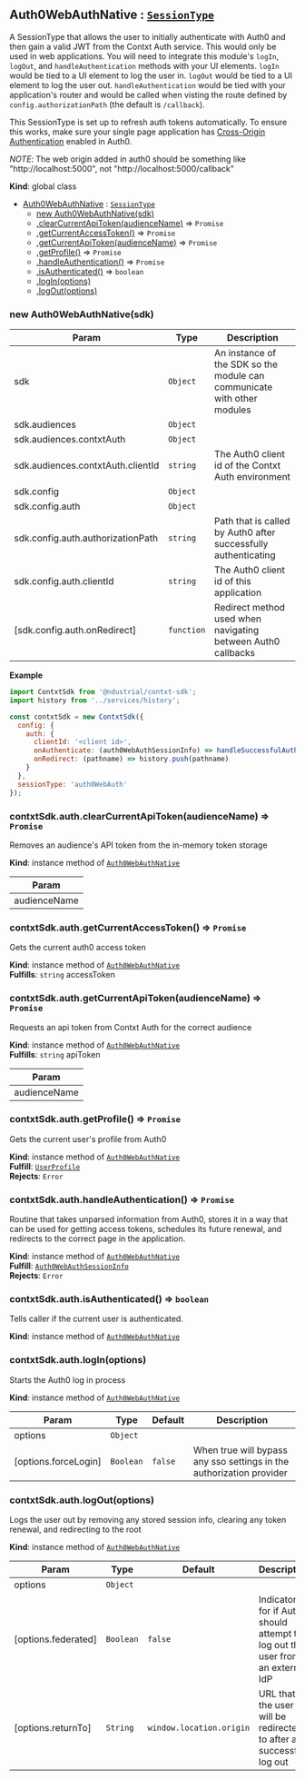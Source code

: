 <a name="Auth0WebAuthNative"></a>

## Auth0WebAuthNative : [<code>SessionType</code>](./Typedefs.md#SessionType)
A SessionType that allows the user to initially authenticate with Auth0 and then gain a valid JWT
from the Contxt Auth service. This would only be used in web applications. You will need to
integrate this module's `logIn`, `logOut`, and `handleAuthentication` methods with your UI
elements. `logIn` would be tied to a UI element to log the user in. `logOut` would be tied to a
UI element to log the user out. `handleAuthentication` would be tied with your application's
router and would be called when visting the route defined by `config.authorizationPath` (the
default is `/callback`).

This SessionType is set up to refresh auth tokens automatically. To ensure this works, make sure
your single page application has [Cross-Origin Authentication](https://auth0.com/docs/cross-origin-authentication#configure-your-application-for-cross-origin-authentication)
enabled in Auth0.

*NOTE*: The web origin added in auth0 should be something like
"http://localhost:5000", not "http://localhost:5000/callback"

**Kind**: global class  

* [Auth0WebAuthNative](#Auth0WebAuthNative) : [<code>SessionType</code>](./Typedefs.md#SessionType)
    * [new Auth0WebAuthNative(sdk)](#new_Auth0WebAuthNative_new)
    * [.clearCurrentApiToken(audienceName)](#Auth0WebAuthNative+clearCurrentApiToken) ⇒ <code>Promise</code>
    * [.getCurrentAccessToken()](#Auth0WebAuthNative+getCurrentAccessToken) ⇒ <code>Promise</code>
    * [.getCurrentApiToken(audienceName)](#Auth0WebAuthNative+getCurrentApiToken) ⇒ <code>Promise</code>
    * [.getProfile()](#Auth0WebAuthNative+getProfile) ⇒ <code>Promise</code>
    * [.handleAuthentication()](#Auth0WebAuthNative+handleAuthentication) ⇒ <code>Promise</code>
    * [.isAuthenticated()](#Auth0WebAuthNative+isAuthenticated) ⇒ <code>boolean</code>
    * [.logIn(options)](#Auth0WebAuthNative+logIn)
    * [.logOut(options)](#Auth0WebAuthNative+logOut)

<a name="new_Auth0WebAuthNative_new"></a>

### new Auth0WebAuthNative(sdk)

| Param | Type | Description |
| --- | --- | --- |
| sdk | <code>Object</code> | An instance of the SDK so the module can communicate with other modules |
| sdk.audiences | <code>Object</code> |  |
| sdk.audiences.contxtAuth | <code>Object</code> |  |
| sdk.audiences.contxtAuth.clientId | <code>string</code> | The Auth0 client id of the   Contxt Auth environment |
| sdk.config | <code>Object</code> |  |
| sdk.config.auth | <code>Object</code> |  |
| sdk.config.auth.authorizationPath | <code>string</code> | Path that is called by Auth0 after   successfully authenticating |
| sdk.config.auth.clientId | <code>string</code> | The Auth0 client id of this application |
| [sdk.config.auth.onRedirect] | <code>function</code> | Redirect method used when navigating between   Auth0 callbacks |

**Example**  
```js
import ContxtSdk from '@ndustrial/contxt-sdk';
import history from '../services/history';

const contxtSdk = new ContxtSdk({
  config: {
    auth: {
      clientId: '<client id>',
      onAuthenticate: (auth0WebAuthSessionInfo) => handleSuccessfulAuth(auth0WebAuthSessionInfo),
      onRedirect: (pathname) => history.push(pathname)
    }
  },
  sessionType: 'auth0WebAuth'
});
```
<a name="Auth0WebAuthNative+clearCurrentApiToken"></a>

### contxtSdk.auth.clearCurrentApiToken(audienceName) ⇒ <code>Promise</code>
Removes an audience's API token from the in-memory token storage

**Kind**: instance method of [<code>Auth0WebAuthNative</code>](#Auth0WebAuthNative)  

| Param |
| --- |
| audienceName | 

<a name="Auth0WebAuthNative+getCurrentAccessToken"></a>

### contxtSdk.auth.getCurrentAccessToken() ⇒ <code>Promise</code>
Gets the current auth0 access token

**Kind**: instance method of [<code>Auth0WebAuthNative</code>](#Auth0WebAuthNative)  
**Fulfills**: <code>string</code> accessToken  
<a name="Auth0WebAuthNative+getCurrentApiToken"></a>

### contxtSdk.auth.getCurrentApiToken(audienceName) ⇒ <code>Promise</code>
Requests an api token from Contxt Auth for the correct audience

**Kind**: instance method of [<code>Auth0WebAuthNative</code>](#Auth0WebAuthNative)  
**Fulfills**: <code>string</code> apiToken  

| Param |
| --- |
| audienceName | 

<a name="Auth0WebAuthNative+getProfile"></a>

### contxtSdk.auth.getProfile() ⇒ <code>Promise</code>
Gets the current user's profile from Auth0

**Kind**: instance method of [<code>Auth0WebAuthNative</code>](#Auth0WebAuthNative)  
**Fulfill**: [<code>UserProfile</code>](./Typedefs.md#UserProfile)  
**Rejects**: <code>Error</code>  
<a name="Auth0WebAuthNative+handleAuthentication"></a>

### contxtSdk.auth.handleAuthentication() ⇒ <code>Promise</code>
Routine that takes unparsed information from Auth0, stores it in a way that
can be used for getting access tokens, schedules its future renewal, and
redirects to the correct page in the application.

**Kind**: instance method of [<code>Auth0WebAuthNative</code>](#Auth0WebAuthNative)  
**Fulfill**: [<code>Auth0WebAuthSessionInfo</code>](./Typedefs.md#Auth0WebAuthSessionInfo)  
**Rejects**: <code>Error</code>  
<a name="Auth0WebAuthNative+isAuthenticated"></a>

### contxtSdk.auth.isAuthenticated() ⇒ <code>boolean</code>
Tells caller if the current user is authenticated.

**Kind**: instance method of [<code>Auth0WebAuthNative</code>](#Auth0WebAuthNative)  
<a name="Auth0WebAuthNative+logIn"></a>

### contxtSdk.auth.logIn(options)
Starts the Auth0 log in process

**Kind**: instance method of [<code>Auth0WebAuthNative</code>](#Auth0WebAuthNative)  

| Param | Type | Default | Description |
| --- | --- | --- | --- |
| options | <code>Object</code> |  |  |
| [options.forceLogin] | <code>Boolean</code> | <code>false</code> | When true will bypass any sso settings in the authorization provider |

<a name="Auth0WebAuthNative+logOut"></a>

### contxtSdk.auth.logOut(options)
Logs the user out by removing any stored session info, clearing any token
renewal, and redirecting to the root

**Kind**: instance method of [<code>Auth0WebAuthNative</code>](#Auth0WebAuthNative)  

| Param | Type | Default | Description |
| --- | --- | --- | --- |
| options | <code>Object</code> |  |  |
| [options.federated] | <code>Boolean</code> | <code>false</code> | Indicator for if Auth0 should   attempt to log out the user from an external IdP |
| [options.returnTo] | <code>String</code> | <code>window.location.origin</code> | URL that the   user will be redirected to after a successful log out |

